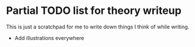 # Partial TODO list for theory writeup

This is just a scratchpad for me to write down things I think of while writing.

- Add illustrations everywhere
